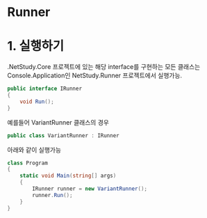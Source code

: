 # Runner

# 1. 실행하기
.NetStudy.Core 프로젝트에 있는 해당 interface를 구현하는 모든 클래스는 Console.Application인 NetStudy.Runner 프로젝트에서 실행가능.
```csharp
public interface IRunner
{
    void Run();
}
```

예를들어 VariantRunner 클래스의 경우
```csharp
public class VariantRunner : IRunner
```

아래와 같이 실행가능
```csharp
class Program
{
    static void Main(string[] args)
    {
        IRunner runner = new VariantRunner();
        runner.Run();
    }
}
```